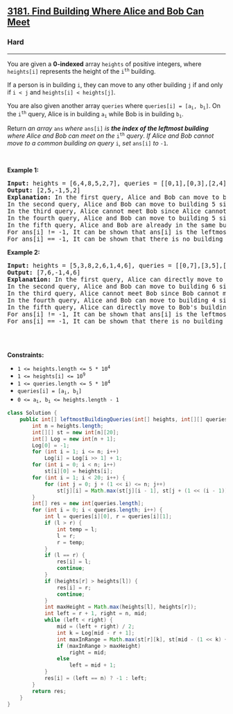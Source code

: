 <h2><a href="https://leetcode.com/problems/find-building-where-alice-and-bob-can-meet">3181. Find Building Where Alice and Bob Can Meet</a></h2><h3>Hard</h3><hr><p>You are given a <strong>0-indexed</strong> array <code>heights</code> of positive integers, where <code>heights[i]</code> represents the height of the <code>i<sup>th</sup></code> building.</p>

<p>If a person is in building <code>i</code>, they can move to any other building <code>j</code> if and only if <code>i &lt; j</code> and <code>heights[i] &lt; heights[j]</code>.</p>

<p>You are also given another array <code>queries</code> where <code>queries[i] = [a<sub>i</sub>, b<sub>i</sub>]</code>. On the <code>i<sup>th</sup></code> query, Alice is in building <code>a<sub>i</sub></code> while Bob is in building <code>b<sub>i</sub></code>.</p>

<p>Return <em>an array</em> <code>ans</code> <em>where</em> <code>ans[i]</code> <em>is <strong>the index of the leftmost building</strong> where Alice and Bob can meet on the</em> <code>i<sup>th</sup></code> <em>query</em>. <em>If Alice and Bob cannot move to a common building on query</em> <code>i</code>, <em>set</em> <code>ans[i]</code> <em>to</em> <code>-1</code>.</p>

<p>&nbsp;</p>
<p><strong class="example">Example 1:</strong></p>

<pre>
<strong>Input:</strong> heights = [6,4,8,5,2,7], queries = [[0,1],[0,3],[2,4],[3,4],[2,2]]
<strong>Output:</strong> [2,5,-1,5,2]
<strong>Explanation:</strong> In the first query, Alice and Bob can move to building 2 since heights[0] &lt; heights[2] and heights[1] &lt; heights[2]. 
In the second query, Alice and Bob can move to building 5 since heights[0] &lt; heights[5] and heights[3] &lt; heights[5]. 
In the third query, Alice cannot meet Bob since Alice cannot move to any other building.
In the fourth query, Alice and Bob can move to building 5 since heights[3] &lt; heights[5] and heights[4] &lt; heights[5].
In the fifth query, Alice and Bob are already in the same building.  
For ans[i] != -1, It can be shown that ans[i] is the leftmost building where Alice and Bob can meet.
For ans[i] == -1, It can be shown that there is no building where Alice and Bob can meet.
</pre>

<p><strong class="example">Example 2:</strong></p>

<pre>
<strong>Input:</strong> heights = [5,3,8,2,6,1,4,6], queries = [[0,7],[3,5],[5,2],[3,0],[1,6]]
<strong>Output:</strong> [7,6,-1,4,6]
<strong>Explanation:</strong> In the first query, Alice can directly move to Bob&#39;s building since heights[0] &lt; heights[7].
In the second query, Alice and Bob can move to building 6 since heights[3] &lt; heights[6] and heights[5] &lt; heights[6].
In the third query, Alice cannot meet Bob since Bob cannot move to any other building.
In the fourth query, Alice and Bob can move to building 4 since heights[3] &lt; heights[4] and heights[0] &lt; heights[4].
In the fifth query, Alice can directly move to Bob&#39;s building since heights[1] &lt; heights[6].
For ans[i] != -1, It can be shown that ans[i] is the leftmost building where Alice and Bob can meet.
For ans[i] == -1, It can be shown that there is no building where Alice and Bob can meet.

</pre>

<p>&nbsp;</p>
<p><strong>Constraints:</strong></p>

<ul>
	<li><code>1 &lt;= heights.length &lt;= 5 * 10<sup>4</sup></code></li>
	<li><code>1 &lt;= heights[i] &lt;= 10<sup>9</sup></code></li>
	<li><code>1 &lt;= queries.length &lt;= 5 * 10<sup>4</sup></code></li>
	<li><code>queries[i] = [a<sub>i</sub>, b<sub>i</sub>]</code></li>
	<li><code>0 &lt;= a<sub>i</sub>, b<sub>i</sub> &lt;= heights.length - 1</code></li>
</ul>

```java
class Solution {
    public int[] leftmostBuildingQueries(int[] heights, int[][] queries) {
        int n = heights.length;
        int[][] st = new int[n][20];
        int[] Log = new int[n + 1];
        Log[0] = -1;
        for (int i = 1; i <= n; i++)
            Log[i] = Log[i >> 1] + 1;
        for (int i = 0; i < n; i++)
            st[i][0] = heights[i];
        for (int i = 1; i < 20; i++) {
            for (int j = 0; j + (1 << i) <= n; j++)
                st[j][i] = Math.max(st[j][i - 1], st[j + (1 << (i - 1))][i - 1]);
        }
        int[] res = new int[queries.length];
        for (int i = 0; i < queries.length; i++) {
            int l = queries[i][0], r = queries[i][1];
            if (l > r) {
                int temp = l;
                l = r;
                r = temp;
            }
            if (l == r) {
                res[i] = l;
                continue;
            }
            if (heights[r] > heights[l]) {
                res[i] = r;
                continue;
            }
            int maxHeight = Math.max(heights[l], heights[r]);
            int left = r + 1, right = n, mid;
            while (left < right) {
                mid = (left + right) / 2;
                int k = Log[mid - r + 1];
                int maxInRange = Math.max(st[r][k], st[mid - (1 << k) + 1][k]);
                if (maxInRange > maxHeight)
                    right = mid;
                else
                    left = mid + 1;
            }
            res[i] = (left == n) ? -1 : left;
        }
        return res;
    }
}
```
